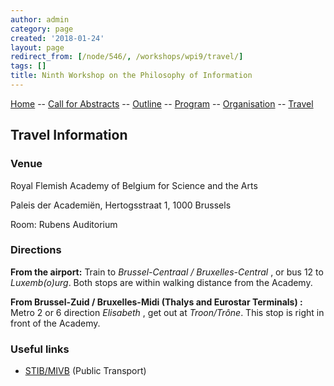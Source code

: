 ```yaml
---
author: admin
category: page
created: '2018-01-24'
layout: page
redirect_from: [/node/546/, /workshops/wpi9/travel/]
tags: []
title: Ninth Workshop on the Philosophy of Information
---
```

[Home](/workshops/wpi9/home.html) -- [Call for Abstracts](/workshops/wpi9/call.html) -- [Outline](/workshops/wpi9/outline.html) -- [Program](/workshops/wpi9/program.html) -- [Organisation](/workshops/wpi9/pc.html) -- [Travel](/workshops/wpi9/travel.html)

## Travel Information

### Venue

Royal Flemish Academy of Belgium for Science and the Arts

Paleis der Academiën, Hertogsstraat 1, 1000 Brussels

Room: Rubens Auditorium

### Directions

 **From the airport:**  Train to _Brussel-Centraal / Bruxelles-Central_ , or
bus 12 to _Luxemb(o)urg_. Both stops are within walking distance from the
Academy.

 **From Brussel-Zuid / Bruxelles-Midi (Thalys and Eurostar Terminals) :**
Metro 2 or 6 direction _Elisabeth_ , get out at _Troon/Trône_. This stop is
right in front of the Academy.

### Useful links

  *  [STIB/MIVB](http://www.stib-mivb.be/index.htm?l=en) (Public Transport)


